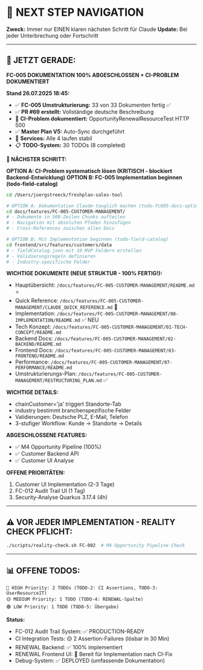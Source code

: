 # 🧭 NEXT STEP NAVIGATION

**Zweck:** Immer nur EINEN klaren nächsten Schritt für Claude
**Update:** Bei jeder Unterbrechung oder Fortschritt

---

## 🎯 JETZT GERADE:

**FC-005 DOKUMENTATION 100% ABGESCHLOSSEN + CI-PROBLEM DOKUMENTIERT**

**Stand 26.07.2025 18:45:**
- ✅ **FC-005 Umstrukturierung:** 33 von 33 Dokumenten fertig ✅
- ✅ **PR #69 erstellt:** Vollständige deutsche Beschreibung
- 🚨 **CI-Problem dokumentiert:** OpportunityRenewalResourceTest HTTP 500
- ✅ **Master Plan V5:** Auto-Sync durchgeführt
- 🔄 **Services:** Alle 4 laufen stabil
- 📋 **TODO-System:** 30 TODOs (8 completed)

**🚀 NÄCHSTER SCHRITT:**

**OPTION A: CI-Problem systematisch lösen (KRITISCH - blockiert Backend-Entwicklung)**
**OPTION B: FC-005 Implementation beginnen (todo-field-catalog)**

```bash
cd /Users/joergstreeck/freshplan-sales-tool

# OPTION A: Dokumentation Claude-tauglich machen (todo-fc005-docs-optimize)
cd docs/features/FC-005-CUSTOMER-MANAGEMENT/
# - Dokumente in 500-Zeilen Chunks aufteilen
# - Navigation mit absoluten Pfaden hinzufügen
# - Cross-References zwischen allen Docs

# OPTION B: Mit Implementation beginnen (todo-field-catalog)
cd frontend/src/features/customers/data
# - fieldCatalog.json mit 10 MVP Feldern erstellen
# - Validierungsregeln definieren
# - Industry-spezifische Felder
```

**WICHTIGE DOKUMENTE (NEUE STRUKTUR - 100% FERTIG!):**
- Hauptübersicht: `/docs/features/FC-005-CUSTOMER-MANAGEMENT/README.md` ⭐
- Quick Reference: `/docs/features/FC-005-CUSTOMER-MANAGEMENT/CLAUDE_QUICK_REFERENCE.md` 🚀
- Implementation: `/docs/features/FC-005-CUSTOMER-MANAGEMENT/08-IMPLEMENTATION/README.md` ✅ NEU
- Tech Konzept: `/docs/features/FC-005-CUSTOMER-MANAGEMENT/01-TECH-CONCEPT/README.md`
- Backend Docs: `/docs/features/FC-005-CUSTOMER-MANAGEMENT/02-BACKEND/README.md`
- Frontend Docs: `/docs/features/FC-005-CUSTOMER-MANAGEMENT/03-FRONTEND/README.md`
- Performance: `/docs/features/FC-005-CUSTOMER-MANAGEMENT/07-PERFORMANCE/README.md`
- Umstrukturierungs-Plan: `/docs/features/FC-005-CUSTOMER-MANAGEMENT/RESTRUCTURING_PLAN.md` ✅

**WICHTIGE DETAILS:**
- chainCustomer='ja' triggert Standorte-Tab
- industry bestimmt branchenspezifische Felder
- Validierungen: Deutsche PLZ, E-Mail, Telefon
- 3-stufiger Workflow: Kunde → Standorte → Details

**ABGESCHLOSSENE FEATURES:**
- ✅ M4 Opportunity Pipeline (100%)
- ✅ Customer Backend API
- ✅ Customer UI Analyse

**OFFENE PRIORITÄTEN:**
1. Customer UI Implementation (2-3 Tage)
2. FC-012 Audit Trail UI (1 Tag)
3. Security-Analyse Quarkus 3.17.4 (4h)

---

## ⚠️ VOR JEDER IMPLEMENTATION - REALITY CHECK PFLICHT:
```bash
./scripts/reality-check.sh FC-002  # M4 Opportunity Pipeline Check
```

---

## 📊 OFFENE TODOS:
```
🔴 HIGH Priority: 2 TODOs (TODO-2: CI Assertions, TODO-3: UserResourceIT)
🟡 MEDIUM Priority: 1 TODO (TODO-4: RENEWAL-Spalte)
🟢 LOW Priority: 1 TODO (TODO-5: Übergabe)
```

**Status:**
- FC-012 Audit Trail System: ✅ PRODUCTION-READY
- CI Integration Tests: 🟡 2 Assertion-Failures (lösbar in 30 Min)
- RENEWAL Backend: ✅ 100% implementiert
- RENEWAL Frontend UI: 🔄 Bereit für Implementation nach CI-Fix
- Debug-System: ✅ DEPLOYED (umfassende Dokumentation)
